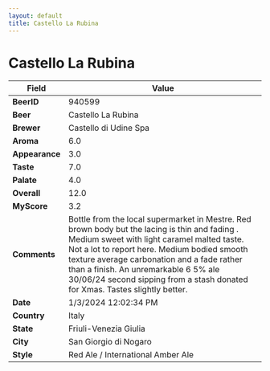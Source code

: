 ```yaml
---
layout: default
title: Castello La Rubina
---
```


# Castello La Rubina

| Field         | Value     |
|---------------|-----------|
| **BeerID** | 940599 |
| **Beer** | Castello La Rubina |
| **Brewer** | Castello di Udine Spa |
| **Aroma** | 6.0 |
| **Appearance** | 3.0 |
| **Taste** | 7.0 |
| **Palate** | 4.0 |
| **Overall** | 12.0 |
| **MyScore** | 3.2 |
| **Comments** | Bottle from the local supermarket in Mestre. Red brown body but the lacing is thin and fading . Medium sweet with light caramel malted taste. Not a lot to report here. Medium bodied smooth texture average carbonation and a fade rather than a finish. An unremarkable 6 5% ale 30/06/24 second sipping from a stash donated for Xmas.  Tastes slightly better. |
| **Date** | 1/3/2024 12:02:34 PM |
| **Country** | Italy |
| **State** | Friuli-Venezia Giulia |
| **City** | San Giorgio di Nogaro |
| **Style** | Red Ale / International Amber Ale |
